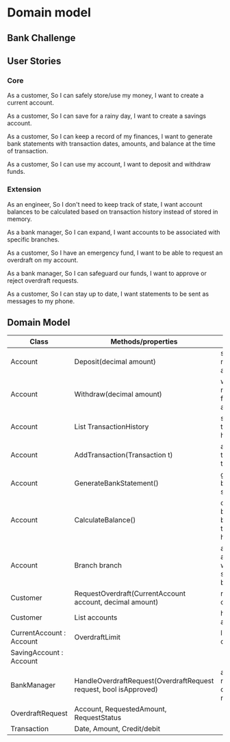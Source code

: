 # Domain model

## Bank Challenge

## User Stories

### Core 

As a customer,
So I can safely store/use my money,
I want to create a current account.

As a customer,
So I can save for a rainy day,
I want to create a savings account.

As a customer,
So I can keep a record of my finances,
I want to generate bank statements with transaction dates, amounts, and balance at the time of transaction.

As a customer,
So I can use my account,
I want to deposit and withdraw funds.

### Extension 

As an engineer,
So I don't need to keep track of state,
I want account balances to be calculated based on transaction history instead of stored in memory.

As a bank manager,
So I can expand,
I want accounts to be associated with specific branches.

As a customer,
So I have an emergency fund,
I want to be able to request an overdraft on my account.

As a bank manager,
So I can safeguard our funds,
I want to approve or reject overdraft requests.

As a customer,
So I can stay up to date,
I want statements to be sent as messages to my phone.


## Domain Model 


| Class                    | Methods/properties                                                | Scenario                                       | Outputs          |
|--------------------------|-------------------------------------------------------------------|------------------------------------------------|------------------|
| Account                  | Deposit(decimal amount)                                           | store money in account                         |                  |
| Account                  | Withdraw(decimal amount)                                          | withdraw money from account                    |                  |
| Account                  | List<Transaction> TransactionHistory                              | store transaction history                      |                  |
| Account                  | AddTransaction(Transaction t)                                     | add a transaction to history                   |                  |
| Account                  | GenerateBankStatement()                                           | generate bank statement                        | string           |
| Account                  | CalculateBalance()                                                | calculate balance based on transaction history | decimal          |
| Account                  | Branch branch                                                     | account associated with a specific branch      |                  |
| Customer                 | RequestOverdraft(CurrentAccount account, decimal amount)          | request overdraft                              | OverdraftRequest |
| Customer                 | List<Account> accounts                                            | hold all accounts                              |                  |
| CurrentAccount : Account | OverdraftLimit                                                    | limit for overdraft                            |                  |
| SavingAccount : Account  |                                                                   |                                                |                  |
| BankManager              | HandleOverdraftRequest(OverdraftRequest request, bool isApproved) | approve or reject an overdraft request         |                  |
| OverdraftRequest         | Account, RequestedAmount, RequestStatus                           |                                                |                  |
| Transaction              | Date, Amount, Credit/debit                                        |                                                |                  |